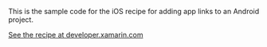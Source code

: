 This is the sample code for the iOS recipe for adding app links to an Android project.

[See the recipe at developer.xamarin.com](http://developer.xamarin.com/recipes/cross-platform/app-links/app-links-android/)

